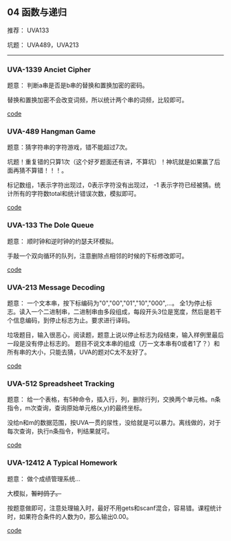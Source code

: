 ## 04 函数与递归

推荐： UVA133 

坑题： UVA489，UVA213

---

### UVA-1339 Anciet Cipher

题意： 判断a串是否是b串的替换和置换加密的密码。

替换和置换加密不会改变词频，所以统计两个串的词频，比较即可。

[code](./uva1339.cpp)


### UVA-489 Hangman Game

题意：猜字符串的字符游戏，错不能超过7次。

坑题！重复错的只算1次（这个好歹题面还有讲，不算坑）！神坑就是如果赢了后面再猜不算错！！！。

标记数组，1表示字符出现过，0表示字符没有出现过， -1 表示字符已经被猜。统计所有的字符数total和统计错误次数，模拟即可。

[code](./uva489.cpp)

### UVA-133 The Dole Queue

题意： 顺时钟和逆时钟的约瑟夫环模拟。

手敲一个双向循环的队列，注意删除点相邻的时候的下标修改即可。

[code](./uva133.cpp)


### UVA-213 Message Decoding 

题意： 一个文本串，按下标编码为"0","00","01","10","000",...。 全1为停止标志。读入一个二进制串，二进制串由多段组成，每段开头3位是宽度，然后是若干个信息编码，到停止标志为止。要求进行译码。

垃圾题目，输入很恶心，阅读题，题意上说以停止标志为段结束，输入样例里最后一段是没有停止标志的。
题目不说文本串的组成（万一文本串有0或者1了？）和所有串的大小，只能去猜，UVA的题对C太不友好了。

[code](./uva213.cpp)

### UVA-512 Spreadsheet Tracking

题意： 给一个表格，有5种命令，插入行，列，删除行列，交换两个单元格。n条指令，m次查询，查询原始单元格(x,y)的最终坐标。

没给n和m的数据范围，按UVA一贯的尿性，没给就是可以暴力。离线做的，对于每次查询，执行n条指令，判结果就可。

[code](./uva512.cpp)


### UVA-12412 A Typical Homework

题意： 做个成绩管理系统...

大模拟，~~暂时鸽了。~~ 

按题意做即可，注意处理输入时，最好不用gets和scanf混合，容易错。课程统计时，如果符合条件的人数为0，那么输出0.00。

[code](./uva12412.cpp)






